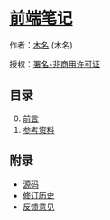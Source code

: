 # [前端笔记]()

作者：[木名](https://github.com/mumingv) (木名)

授权：<a rel="license" href="http://creativecommons.org/licenses/by-nc/4.0/">署名-非商用许可证</a>

## 目录
0. [前言](#README)
0. [参考资料](#docs/reference)


## 附录 
- [源码](https://github.com/mumingv/gitreposity)
- [修订历史](https://github.com/mumingv/gitreposity/commits/master)
- [反馈意见](https://github.com/mumingv/gitreposity/issues)

